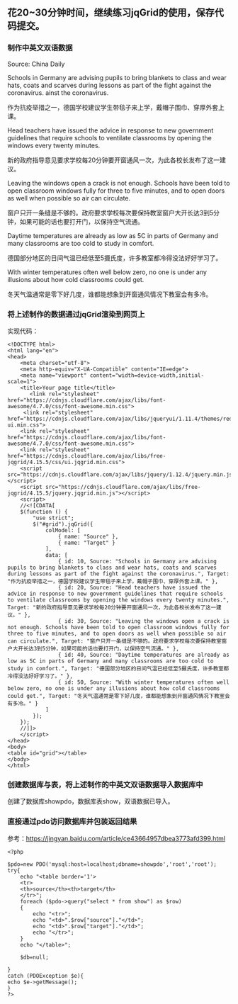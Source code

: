 ## 花20~30分钟时间，继续练习jqGrid的使用，保存代码提交。

### 制作中英文双语数据

Source: China Daily

Schools in Germany are advising pupils to bring blankets to class and wear hats, coats and scarves during lessons as part of the fight against the coronavirus.
ainst the coronavirus.	

作为抗疫举措之一，德国学校建议学生带毯子来上学，戴帽子围巾、穿厚外套上课。

Head teachers have issued the advice in response to new government guidelines that require schools to ventilate classrooms by opening the windows every twenty minutes.

新的政府指导意见要求学校每20分钟要开窗通风一次，为此各校长发布了这一建议。

Leaving the windows open a crack is not enough. Schools have been told to open classroom windows fully for three to five minutes, and to open doors as well when possible so air can circulate.

窗户只开一条缝是不够的。政府要求学校每次要保持教室窗户大开长达3到5分钟，如果可能的话也要打开门，以保持空气流通。

Daytime temperatures are already as low as 5C in parts of Germany and many classrooms are too cold to study in comfort.

德国部分地区的日间气温已经低至5摄氏度，许多教室都冷得没法好好学习了。

With winter temperatures often well below zero, no one is under any illusions about how cold classrooms could get.

冬天气温通常是零下好几度，谁都能想象到开窗通风情况下教室会有多冷。

### 将上述制作的数据通过jqGrid渲染到网页上
实现代码：
```
<!DOCTYPE html>
<html lang="en">
<head>
    <meta charset="utf-8">
    <meta http-equiv="X-UA-Compatible" content="IE=edge">
    <meta name="viewport" content="width=device-width,initial-scale=1">
    <title>Your page title</title>
       <link rel="stylesheet" href="https://cdnjs.cloudflare.com/ajax/libs/font-awesome/4.7.0/css/font-awesome.min.css">
     <link rel="stylesheet" href="https://cdnjs.cloudflare.com/ajax/libs/jqueryui/1.11.4/themes/redmond/jquery-ui.min.css">
    <link rel="stylesheet" href="https://cdnjs.cloudflare.com/ajax/libs/font-awesome/4.7.0/css/font-awesome.min.css">
    <link rel="stylesheet" href="https://cdnjs.cloudflare.com/ajax/libs/free-jqgrid/4.15.5/css/ui.jqgrid.min.css">
    <script src="https://cdnjs.cloudflare.com/ajax/libs/jquery/1.12.4/jquery.min.js"></script>
    <script src="https://cdnjs.cloudflare.com/ajax/libs/free-jqgrid/4.15.5/jquery.jqgrid.min.js"></script>
    <script>
    //<![CDATA[
    $(function () {
        "use strict";
        $("#grid").jqGrid({
            colModel: [
                { name: "Source" },
                { name: "Target" }
            ],
            data: [
                { id: 10, Source: "Schools in Germany are advising pupils to bring blankets to class and wear hats, coats and scarves during lessons as part of the fight against the coronavirus.", Target: "作为抗疫举措之一，德国学校建议学生带毯子来上学，戴帽子围巾、穿厚外套上课。" },
                { id: 20, Source: "Head teachers have issued the advice in response to new government guidelines that require schools to ventilate classrooms by opening the windows every twenty minutes.", Target: "新的政府指导意见要求学校每20分钟要开窗通风一次，为此各校长发布了这一建议。" },
                { id: 30, Source: "Leaving the windows open a crack is not enough. Schools have been told to open classroom windows fully for three to five minutes, and to open doors as well when possible so air can circulate.", Target: "窗户只开一条缝是不够的。政府要求学校每次要保持教室窗户大开长达3到5分钟，如果可能的话也要打开门，以保持空气流通。" },
                { id: 40, Source: "Daytime temperatures are already as low as 5C in parts of Germany and many classrooms are too cold to study in comfort.", Target: "德国部分地区的日间气温已经低至5摄氏度，许多教室都冷得没法好好学习了。" },
                { id: 50, Source: "With winter temperatures often well below zero, no one is under any illusions about how cold classrooms could get.", Target: "冬天气温通常是零下好几度，谁都能想象到开窗通风情况下教室会有多冷。" }
            ]
        });
    });
    //]]>
    </script>
</head>
<body>
<table id="grid"></table>
</body>
</html>
```
### 创建数据库与表，将上述制作的中英文双语数据导入数据库中

创建了数据库showpdo，数据库表show，双语数据已导入。

### 直接通过pdo访问数据库并包装返回结果

参考：https://jingyan.baidu.com/article/ce43664957dbea3773afd399.html
```
<?php

$pdo=new PDO('mysql:host=localhost;dbname=showpdo','root','root');
try{
	echo "<table border='1'>
	<tr>
	<th>source</th><th>target</th>
	</tr>";
	foreach ($pdo->query("select * from show") as $row)
	{
		echo "<tr>";
		echo "<td>".$row["source"]."</td>";
		echo "<td>".$row["target"]."</td>";
		echo "</tr>";
	}
	echo "</table>";
	
	$db=null;
	
}
catch (PDOException $e){
echo $e->getMessage();
}
?>	
```






